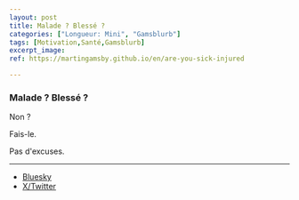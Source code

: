 ```yaml
---
layout: post
title: Malade ? Blessé ?
categories: ["Longueur: Mini", "Gamsblurb"]
tags: [Motivation,Santé,Gamsblurb]
excerpt_image: 
ref: https://martingamsby.github.io/en/are-you-sick-injured

---
```


### **Malade ? Blessé ?**

Non ?

Fais-le.

Pas d'excuses.

---

- [Bluesky](https://bsky.app/profile/martin-gamsby.bsky.social/post/3lbhljzlyw22v)
- [X/Twitter](https://x.com/MartinGamsby/status/1859592193628864849)

